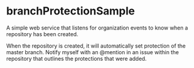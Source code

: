 # branchProtectionSample
A simple web service that listens for organization events to know when a repository has been created.

When the repository is created, it will automatically set protection of the master branch. Notify myself with an @mention in an issue within the repository that outlines the protections that were added.

